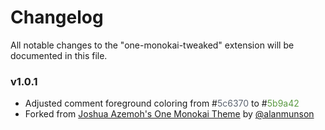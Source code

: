 # Changelog

All notable changes to the "one-monokai-tweaked" extension will be documented in this file.

### v1.0.1

- Adjusted comment foreground coloring from #<span style="color: #5c6370">5c6370</span> to #<span style="color: #5b9a42">5b9a42</span>
- Forked from [Joshua Azemoh's One Monokai Theme](https://github.com/azemoh/vscode-one-monokai) by [@alanmunson](https://github.com/AlanMunson)
